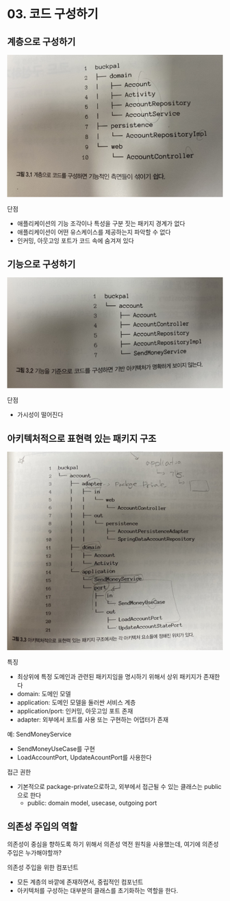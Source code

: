 # 03. 코드 구성하기

## 계층으로 구성하기
![3-1](/Images/만들면서배우는클린아키텍쳐/3-1.jpg)

단점
- 애플리케이션의 기능 조각이나 특성을 구분 짓는 패키지 경계가 없다
- 애플리케이션이 어떤 유스케이스를 제공하는지 파악할 수 없다
- 인커밍, 아웃고잉 포트가 코드 속에 숨겨져 있다

## 기능으로 구성하기
![3-2](/Images/만들면서배우는클린아키텍쳐/3-2.jpg)

단점
- 가시성이 떨어진다

## 아키텍처적으로 표현력 있는 패키지 구조
![3-3](/Images/만들면서배우는클린아키텍쳐/3-3.jpg)

특징
- 최상위에 특정 도메인과 관련된 패키지임을 명시하기 위해서 상위 패키지가 존재한다
- domain: 도메인 모델
- application: 도메인 모델을 둘러싼 서비스 계층
- application/port: 인커밍, 아웃고잉 포트 존재
- adapter: 외부에서 포트를 사용 또는 구현하는 어댑터가 존재

예: SendMoneyService
- SendMoneyUseCase를 구현
- LoadAccountPort, UpdateAcountPort를 사용한다

접근 권한
- 기본적으로 package-private으로하고, 외부에서 접근될 수 있는 클래스는 public으로 한다
   - public: domain model, usecase, outgoing port 

## 의존성 주입의 역할
의존성이 중심을 향하도록 하기 위해서 의존성 역전 원칙을 사용했는데, 여기에 의존성 주입은 누가해야할까?

의존성 주입을 위한 컴포넌트
- 모든 계층의 바깥에 존재하면서, 중립적인 컴포넌트
- 아키텍처를 구성하는 대부분의 클래스를 초기화하는 역할을 한다. 